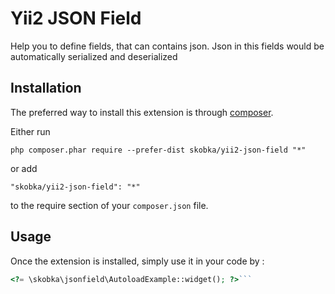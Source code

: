 Yii2 JSON Field
===============
Help you to define fields, that can contains json. Json in this fields would be automatically serialized and deserialized

Installation
------------

The preferred way to install this extension is through [composer](http://getcomposer.org/download/).

Either run

```
php composer.phar require --prefer-dist skobka/yii2-json-field "*"
```

or add

```
"skobka/yii2-json-field": "*"
```

to the require section of your `composer.json` file.


Usage
-----

Once the extension is installed, simply use it in your code by  :

```php
<?= \skobka\jsonfield\AutoloadExample::widget(); ?>```
